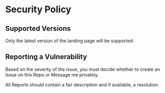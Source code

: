 # Security Policy

## Supported Versions

Only the latest version of the landing page will be supported.

## Reporting a Vulnerability

Based on the severity of the issue, you must decide whether to create an Issue on this Repo or Message me privately.

All Reports should contain a fair description and if available, a resolution.
